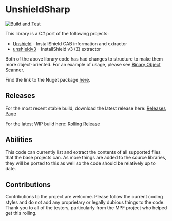 # UnshieldSharp

[![Build and Test](https://github.com/mnadareski/UnshieldSharp/actions/workflows/build_and_test.yml/badge.svg)](https://github.com/mnadareski/UnshieldSharp/actions/workflows/build_and_test.yml)

This library is a C# port of the following projects:

- [Unshield](https://github.com/twogood/unshield/) - InstallShield CAB information and extractor
- [unshieldv3](https://github.com/wfr/unshieldv3) - InstallShield v3 (Z) extractor

Both of the above library code has had changes to structure to make them more object-oriented.
For an example of usage, please see [Binary Object Scanner](https://github.com/SabreTools/BinaryObjectScanner).

Find the link to the Nuget package [here](https://www.nuget.org/packages/UnshieldSharp).

## Releases

For the most recent stable build, download the latest release here: [Releases Page](https://github.com/mnadareski/UnshieldSharp/releases)

For the latest WIP build here: [Rolling Release](https://github.com/mnadareski/UnshieldSharp/releases/tag/rolling)

## Abilities

This code can currently list and extract the contents of all supported files that the base projects can. As more things are added to the source libraries, they will be ported to this as well so the code should be relatively up to date.

## Contributions

Contributions to the project are welcome. Please follow the current coding styles and do not add any proprietary or legally dubious things to the code. Thank you to all of the testers, particularly from the MPF project who helped get this rolling.
